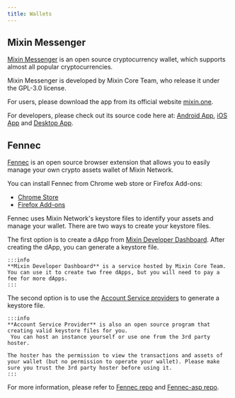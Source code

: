```yaml
---
title: Wallets
---
```


## Mixin Messenger

[Mixin Messenger](https://mixin.one/messenger) is an open source cryptocurrency wallet, which supports almost all popular cryptocurrencies.

Mixin Messenger is developed by Mixin Core Team, who release it under the GPL-3.0 license.

For users, please download the app from its official website [mixin.one](https://mixin.one/messenger).

For developers, please check out its source code here at: [Android App](https://github.com/MixinNetwork/android-app), [iOS App](https://github.com/MixinNetwork/ios-app) and [Desktop App](https://github.com/MixinNetwork/desktop-app).


## Fennec


[Fennec](https://pando.im/fennec/) is an open source browser extension that allows you to easily manage your own crypto assets wallet of Mixin Network.

You can install Fennec from Chrome web store or Firefox Add-ons:

- [Chrome Store](https://chrome.google.com/webstore/detail/fennec/eincngenkhohbbfpkohipekcmnkfamjp)
- [Firefox Add-ons](https://addons.mozilla.org/en-US/firefox/addon/fennec/)

Fennec uses Mixin Network's keystore files to identify your assets and manage your wallet. There are two ways to create your keystore files.

The first option is to create a  dApp from [Mixin Developer Dashboard](https://developers.mixin.one/dashboard). After creating the dApp, you can generate a keystore file.

````mdx-code-block
:::info
**Mixin Developer Dashboard** is a service hosted by Mixin Core Team. You can use it to create two free dApps, but you will need to pay a fee for more dApps.
:::
````

The second option is to use the [Account Service providers](https://github.com/fox-one/fennec-asp) to generate a keystore file.

```mdx-code-block
:::info
**Account Service Provider** is also an open source program that creating valid keystore files for you.
 You can host an instance yourself or use one from the 3rd party hoster.

The hoster has the permission to view the transactions and assets of your wallet (but no permission to operate your wallet). Please make sure you trust the 3rd party hoster before using it.
:::
```

For more information, please refer to [Fennec repo](https://github.com/fox-one/fennec) and [Fennec-asp repo](https://github.com/fox-one/fennec-asp).